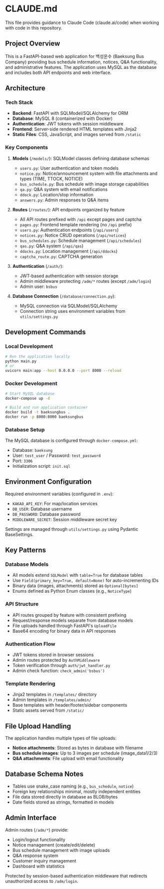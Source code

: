 # CLAUDE.md

This file provides guidance to Claude Code (claude.ai/code) when working with code in this repository.

## Project Overview

This is a FastAPI-based web application for 백성운수 (Baeksung Bus Company) providing bus schedule information, notices, Q&A functionality, and administrative features. The application uses MySQL as the database and includes both API endpoints and web interface.

## Architecture

### Tech Stack
- **Backend**: FastAPI with SQLModel/SQLAlchemy for ORM
- **Database**: MySQL 8 (containerized with Docker)
- **Authentication**: JWT tokens with session middleware
- **Frontend**: Server-side rendered HTML templates with Jinja2
- **Static Files**: CSS, JavaScript, and images served from `/static`

### Key Components

1. **Models** (`/models/`): SQLModel classes defining database schemas
   - `users.py`: User authentication and token models
   - `notice.py`: Notice/announcement system with file attachments and types (TIME, TTOCK, NOTICE)
   - `bus_schedule.py`: Bus schedule with image storage capabilities
   - `qa.py`: Q&A system with email notifications
   - `ddock.py`: Location/stop information
   - `answers.py`: Admin responses to Q&A items

2. **Routes** (`/routes/`): API endpoints organized by feature
   - All API routes prefixed with `/api` except pages and captcha
   - `pages.py`: Frontend template rendering (no `/api` prefix)
   - `users.py`: Authentication endpoints (`/api/users`)
   - `notices.py`: Notice CRUD operations (`/api/notices`)
   - `bus_schedules.py`: Schedule management (`/api/schedules`)
   - `qas.py`: Q&A system (`/api/qas`)
   - `ddocks.py`: Location management (`/api/ddocks`)
   - `captcha_route.py`: CAPTCHA generation

3. **Authentication** (`/auth/`):
   - JWT-based authentication with session storage
   - Admin middleware protecting `/adm/*` routes (except `/adm/login`)
   - Admin user: `bsbus`

4. **Database Connection** (`/database/connection.py`):
   - MySQL connection via SQLModel/SQLAlchemy
   - Connection string uses environment variables from `utils/settings.py`

## Development Commands

### Local Development
```bash
# Run the application locally
python main.py
# or
uvicorn main:app --host 0.0.0.0 --port 8000 --reload
```

### Docker Development
```bash
# Start MySQL database
docker-compose up -d

# Build and run application container
docker build -t baeksungbus .
docker run -p 8000:8000 baeksungbus
```

### Database Setup
The MySQL database is configured through `docker-compose.yml`:
- Database: `baeksung`
- User: `test_user` / Password: `test_password`
- Port: `3306`
- Initialization script: `init.sql`

## Environment Configuration

Required environment variables (configured in `.env`):
- `KAKAO_API_KEY`: For map/location services
- `DB_USER`: Database username
- `DB_PASSWORD`: Database password  
- `MIDDLEWARE_SECRET`: Session middleware secret key

Settings are managed through `utils/settings.py` using Pydantic BaseSettings.

## Key Patterns

### Database Models
- All models extend `SQLModel` with `table=True` for database tables
- Use `Field(primary_key=True, default=None)` for auto-incrementing IDs
- Binary data (images, attachments) stored as `Optional[bytes]`
- Enums defined as Python Enum classes (e.g., `NoticeType`)

### API Structure
- API routes grouped by feature with consistent prefixing
- Request/response models separate from database models
- File uploads handled through FastAPI's `UploadFile`
- Base64 encoding for binary data in API responses

### Authentication Flow
- JWT tokens stored in browser sessions
- Admin routes protected by `AuthMiddleware`
- Token verification through `auth/jwt_handler.py`
- Admin check function: `check_admin('bsbus')`

### Template Rendering
- Jinja2 templates in `/templates/` directory
- Admin templates in `/templates/admin/`
- Base templates with header/footer/sidebar components
- Static assets served from `/static/`

## File Upload Handling

The application handles multiple types of file uploads:
- **Notice attachments**: Stored as bytes in database with filename
- **Bus schedule images**: Up to 3 images per schedule (image_data1/2/3)
- **Q&A attachments**: File upload with email functionality

## Database Schema Notes

- Tables use snake_case naming (e.g., `bus_schedule`, `notice`)
- Foreign key relationships minimal, mostly independent entities
- File data stored directly in database as BLOB/bytes
- Date fields stored as strings, formatted in models

## Admin Interface

Admin routes (`/adm/*`) provide:
- Login/logout functionality
- Notice management (create/edit/delete)
- Bus schedule management with image uploads
- Q&A response system
- Customer inquiry management
- Dashboard with statistics

Protected by session-based authentication middleware that redirects unauthorized access to `/adm/login`.